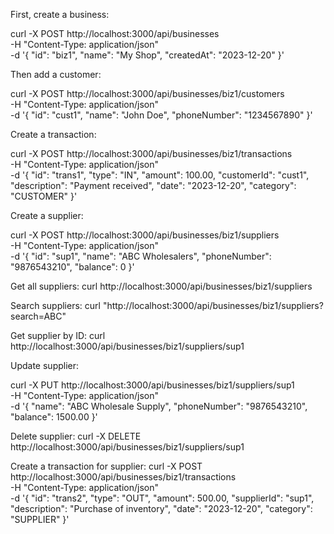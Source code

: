 First, create a business:

curl -X POST http://localhost:3000/api/businesses \
-H "Content-Type: application/json" \
-d '{
"id": "biz1",
"name": "My Shop",
"createdAt": "2023-12-20"
}'

Then add a customer:

curl -X POST http://localhost:3000/api/businesses/biz1/customers \
-H "Content-Type: application/json" \
-d '{
"id": "cust1",
"name": "John Doe",
"phoneNumber": "1234567890"
}'

Create a transaction:

curl -X POST http://localhost:3000/api/businesses/biz1/transactions \
-H "Content-Type: application/json" \
-d '{
"id": "trans1",
"type": "IN",
"amount": 100.00,
"customerId": "cust1",
"description": "Payment received",
"date": "2023-12-20",
"category": "CUSTOMER"
}'

Create a supplier:

curl -X POST http://localhost:3000/api/businesses/biz1/suppliers \
-H "Content-Type: application/json" \
-d '{
"id": "sup1",
"name": "ABC Wholesalers",
"phoneNumber": "9876543210",
"balance": 0
}'

Get all suppliers:
curl http://localhost:3000/api/businesses/biz1/suppliers

Search suppliers:
curl "http://localhost:3000/api/businesses/biz1/suppliers?search=ABC"

Get supplier by ID:
curl http://localhost:3000/api/businesses/biz1/suppliers/sup1

Update supplier:

curl -X PUT http://localhost:3000/api/businesses/biz1/suppliers/sup1 \
-H "Content-Type: application/json" \
-d '{
"name": "ABC Wholesale Supply",
"phoneNumber": "9876543210",
"balance": 1500.00
}'

Delete supplier:
curl -X DELETE http://localhost:3000/api/businesses/biz1/suppliers/sup1

Create a transaction for supplier:
curl -X POST http://localhost:3000/api/businesses/biz1/transactions \
-H "Content-Type: application/json" \
-d '{
"id": "trans2",
"type": "OUT",
"amount": 500.00,
"supplierId": "sup1",
"description": "Purchase of inventory",
"date": "2023-12-20",
"category": "SUPPLIER"
}'
